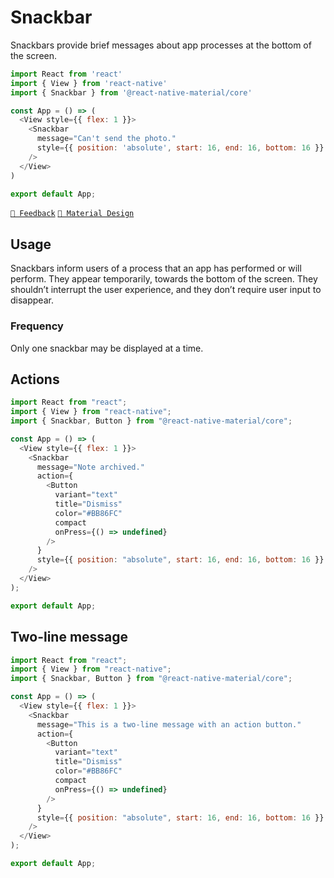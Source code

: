 # Snackbar

Snackbars provide brief messages about app processes at the bottom of the screen.

```js with-preview
import React from 'react'
import { View } from 'react-native'
import { Snackbar } from '@react-native-material/core'

const App = () => (
  <View style={{ flex: 1 }}>
    <Snackbar
      message="Can't send the photo."
      style={{ position: 'absolute', start: 16, end: 16, bottom: 16 }}
    />
  </View>
)

export default App;
```

[`💬 Feedback`](https://github.com/yamankatby/react-native-material/labels/component%3A%20Snackbar)
[`🎨 Material Design`](https://material.io/components/snackbars)

## Usage

Snackbars inform users of a process that an app has performed or will perform. They appear temporarily, towards the
bottom of the screen. They shouldn’t interrupt the user experience, and they don’t require user input to disappear.

### Frequency

Only one snackbar may be displayed at a time.

## Actions

```js with-preview
import React from "react";
import { View } from "react-native";
import { Snackbar, Button } from "@react-native-material/core";

const App = () => (
  <View style={{ flex: 1 }}>
    <Snackbar
      message="Note archived."
      action={
        <Button
          variant="text"
          title="Dismiss"
          color="#BB86FC"
          compact
          onPress={() => undefined}
        />
      }
      style={{ position: "absolute", start: 16, end: 16, bottom: 16 }}
    />
  </View>
);

export default App;
```

## Two-line message

```js with-preview
import React from "react";
import { View } from "react-native";
import { Snackbar, Button } from "@react-native-material/core";

const App = () => (
  <View style={{ flex: 1 }}>
    <Snackbar
      message="This is a two-line message with an action button."
      action={
        <Button
          variant="text"
          title="Dismiss"
          color="#BB86FC"
          compact
          onPress={() => undefined}
        />
      }
      style={{ position: "absolute", start: 16, end: 16, bottom: 16 }}
    />
  </View>
);

export default App;
```